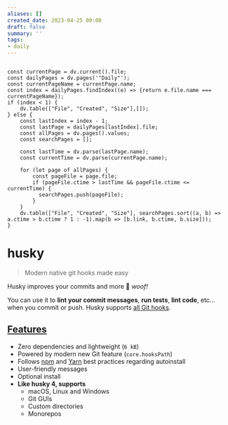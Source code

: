 ```yaml
---
aliases: []
created_date: 2023-04-25 00:00
draft: false
summary: ''
tags:
- daily
---
```


```dataviewjs

const currentPage = dv.current().file;
const dailyPages = dv.pages('"Daily"');
const currentPageName = currentPage.name;
const index = dailyPages.findIndex((e) => {return e.file.name === currentPageName});
if (index < 1) {
	dv.table(["File", "Created", "Size"],[]);
} else {
	const lastIndex = index - 1;
	const lastPage = dailyPages[lastIndex].file;
	const allPages = dv.pages().values;
	const searchPages = [];
	
	const lastTime = dv.parse(lastPage.name);
	const currentTime = dv.parse(currentPage.name);
	
	for (let page of allPages) {
		const pageFile = page.file;
		if (pageFile.ctime > lastTime && pageFile.ctime <= currentTime) {
		  searchPages.push(pageFile);
		}
	}
	dv.table(["File", "Created", "Size"], searchPages.sort((a, b) => a.ctime > b.ctime ? 1 : -1).map(b => [b.link, b.ctime, b.size]));
}

```

# husky

> Modern native git hooks made easy

Husky improves your commits and more 🐶 _woof!_

You can use it to **lint your commit messages**, **run tests**, **lint code**, etc… when you commit or push. Husky supports [all Git hooks](https://git-scm.com/docs/githooks).

## [Features](https://typicode.github.io/husky/#/?id=features)

- Zero dependencies and lightweight (`6 kB`)
- Powered by modern new Git feature (`core.hooksPath`)
- Follows [npm](https://docs.npmjs.com/cli/v8/using-npm/scripts#best-practices) and [Yarn](https://yarnpkg.com/advanced/lifecycle-scripts#a-note-about-postinstall) best practices regarding autoinstall
- User-friendly messages
- Optional install
- **Like husky 4, supports**
    - macOS, Linux and Windows
    - Git GUIs
    - Custom directories
    - Monorepos